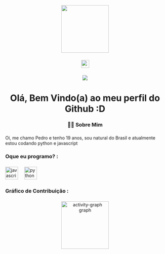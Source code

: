 <div align="center">
  <img height="150" src="https://www.freeiconspng.com/uploads/pikachu-transparent-29.gif"  />
</div>

###

<div align="center">
  <a href="https://www.youtube.com/@okurtpx" target="_blank">
    <img src="https://img.shields.io/static/v1?message=CANAL&logo=youtube&label=&color=FF0000&logoColor=white&labelColor=&style=for-the-badge" height="25" alt="youtube logo"  />
  </a>
</div>

###

<div align="center">
  <img src="https://visitor-badge.laobi.icu/badge?page_id=kurtpx.kurtpx&"  />
</div>

###

<h1 align="center">Olá, Bem Vindo(a) ao meu perfil do Github :D</h1>

###

<h3 align="center">👩‍💻  Sobre Mim</h3>

###

<p align="left">Oi, me chamo Pedro e tenho 19 anos, sou natural do Brasil e atualmente estou codando python e javascript</p>

###

<h3 align="left">Oque eu programo? :</h3>

###

<div align="left">
  <img src="https://cdn.jsdelivr.net/gh/devicons/devicon/icons/javascript/javascript-original.svg" height="40" alt="javascript logo"  />
  <img width="12" />
  <img src="https://cdn.jsdelivr.net/gh/devicons/devicon/icons/python/python-original.svg" height="40" alt="python logo"  />
</div>

###

<h3 align="left">Gráfico de Contribuição :</h3>

###

<div align="center">
  <img src="https://github-readme-activity-graph.vercel.app/graph?username=kurtpx&theme=merko&hide_border=false" height="150" alt="activity-graph graph"  />
</div>

###
